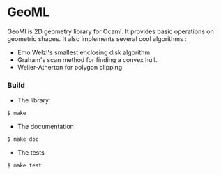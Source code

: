 # GeoML

GeoMl is 2D geometry library for Ocaml. 
It provides basic operations on geometric shapes.
It also implements several cool algorithms :

* Emo Welzl's smallest enclosing disk algorithm
* Graham's scan method for finding a convex hull.
* Weiler-Atherton for polygon clipping


### Build 
- The library: 
```sh
$ make
```
- The documentation 
```sh
$ make doc 
```
- The tests 
```sh
$ make test 
```
